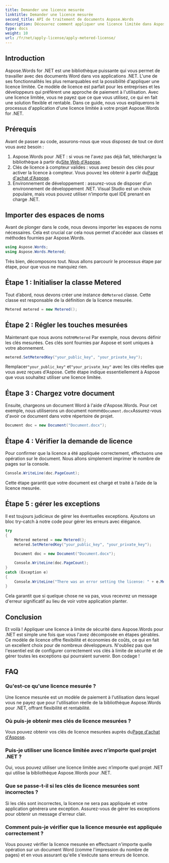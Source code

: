 ```yaml
---
title: Demander une licence mesurée
linktitle: Demander une licence mesurée
second_title: API de traitement de documents Aspose.Words
description: Découvrez comment appliquer une licence limitée dans Aspose.Words pour .NET grâce à notre guide étape par étape. Des licences flexibles et économiques simplifiées.
type: docs
weight: 10
url: /fr/net/apply-license/apply-metered-license/
---
```

## Introduction

Aspose.Words for .NET est une bibliothèque puissante qui vous permet de travailler avec des documents Word dans vos applications .NET. L'une de ses fonctionnalités les plus remarquables est la possibilité d'appliquer une licence limitée. Ce modèle de licence est parfait pour les entreprises et les développeurs qui préfèrent une approche de paiement à l'utilisation. Avec une licence limitée, vous ne payez que ce que vous utilisez, ce qui en fait une solution flexible et rentable. Dans ce guide, nous vous expliquerons le processus d'application d'une licence limitée à votre projet Aspose.Words for .NET.

## Prérequis

Avant de passer au code, assurons-nous que vous disposez de tout ce dont vous avez besoin :

1.  Aspose.Words pour .NET : si vous ne l'avez pas déjà fait, téléchargez la bibliothèque à partir du[Site Web d'Aspose](https://releases.aspose.com/words/net/).
2.  Clés de licence à compteur valides : vous avez besoin des clés pour activer la licence à compteur. Vous pouvez les obtenir à partir du[Page d'achat d'Aspose](https://purchase.aspose.com/buy).
3. Environnement de développement : assurez-vous de disposer d’un environnement de développement .NET. Visual Studio est un choix populaire, mais vous pouvez utiliser n’importe quel IDE prenant en charge .NET.

## Importer des espaces de noms

Avant de plonger dans le code, nous devons importer les espaces de noms nécessaires. Cela est crucial car cela nous permet d'accéder aux classes et méthodes fournies par Aspose.Words.

```csharp
using Aspose.Words;
using Aspose.Words.Metered;
```

Très bien, décomposons tout. Nous allons parcourir le processus étape par étape, pour que vous ne manquiez rien.

## Étape 1 : Initialiser la classe Metered

 Tout d’abord, nous devons créer une instance de`Metered` classe. Cette classe est responsable de la définition de la licence mesurée.

```csharp
Metered metered = new Metered();
```

## Étape 2 : Régler les touches mesurées

 Maintenant que nous avons notre`Metered` Par exemple, nous devons définir les clés mesurées. Ces clés sont fournies par Aspose et sont uniques à votre abonnement.

```csharp
metered.SetMeteredKey("your_public_key", "your_private_key");
```

 Remplacer`"your_public_key"` et`"your_private_key"` avec les clés réelles que vous avez reçues d'Aspose. Cette étape indique essentiellement à Aspose que vous souhaitez utiliser une licence limitée.

## Étape 3 : Chargez votre document

 Ensuite, chargeons un document Word à l'aide d'Aspose.Words. Pour cet exemple, nous utiliserons un document nommé`Document.docx`Assurez-vous d'avoir ce document dans votre répertoire de projet.

```csharp
Document doc = new Document("Document.docx");
```

## Étape 4 : Vérifier la demande de licence

Pour confirmer que la licence a été appliquée correctement, effectuons une opération sur le document. Nous allons simplement imprimer le nombre de pages sur la console.

```csharp
Console.WriteLine(doc.PageCount);
```

Cette étape garantit que votre document est chargé et traité à l’aide de la licence mesurée.

## Étape 5 : gérer les exceptions

Il est toujours judicieux de gérer les éventuelles exceptions. Ajoutons un bloc try-catch à notre code pour gérer les erreurs avec élégance.

```csharp
try
{
    Metered metered = new Metered();
    metered.SetMeteredKey("your_public_key", "your_private_key");

    Document doc = new Document("Document.docx");

    Console.WriteLine(doc.PageCount);
}
catch (Exception e)
{
    Console.WriteLine("There was an error setting the license: " + e.Message);
}
```

Cela garantit que si quelque chose ne va pas, vous recevrez un message d'erreur significatif au lieu de voir votre application planter.

## Conclusion

Et voilà ! Appliquer une licence à limite de sécurité dans Aspose.Words pour .NET est simple une fois que vous l'avez décomposée en étapes gérables. Ce modèle de licence offre flexibilité et économies de coûts, ce qui en fait un excellent choix pour de nombreux développeurs. N'oubliez pas que l'essentiel est de configurer correctement vos clés à limite de sécurité et de gérer toutes les exceptions qui pourraient survenir. Bon codage !

## FAQ

### Qu'est-ce qu'une licence mesurée ?
Une licence mesurée est un modèle de paiement à l'utilisation dans lequel vous ne payez que pour l'utilisation réelle de la bibliothèque Aspose.Words pour .NET, offrant flexibilité et rentabilité.

### Où puis-je obtenir mes clés de licence mesurées ?
 Vous pouvez obtenir vos clés de licence mesurées auprès du[Page d'achat d'Aspose](https://purchase.aspose.com/buy).

### Puis-je utiliser une licence limitée avec n’importe quel projet .NET ?
Oui, vous pouvez utiliser une licence limitée avec n’importe quel projet .NET qui utilise la bibliothèque Aspose.Words pour .NET.

### Que se passe-t-il si les clés de licence mesurées sont incorrectes ?
Si les clés sont incorrectes, la licence ne sera pas appliquée et votre application générera une exception. Assurez-vous de gérer les exceptions pour obtenir un message d'erreur clair.

### Comment puis-je vérifier que la licence mesurée est appliquée correctement ?
Vous pouvez vérifier la licence mesurée en effectuant n'importe quelle opération sur un document Word (comme l'impression du nombre de pages) et en vous assurant qu'elle s'exécute sans erreurs de licence.